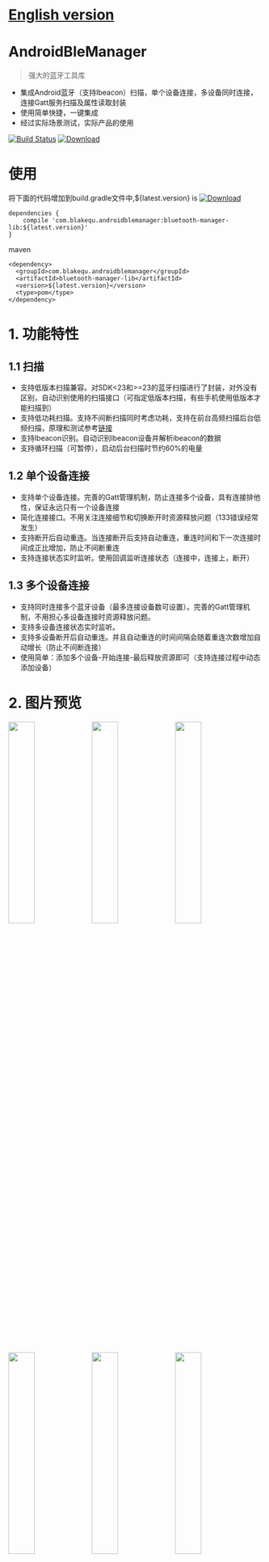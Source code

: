 # [English version](README-en.md)

# AndroidBleManager
> 强大的蓝牙工具库

- 集成Android蓝牙（支持Ibeacon）扫描，单个设备连接，多设备同时连接，连接Gatt服务扫描及属性读取封装
- 使用简单快捷，一键集成
- 经过实际场景测试，实际产品的使用

[![Build Status](https://travis-ci.org/haodynasty/AndroidBleManager.svg?branch=master)](https://travis-ci.org/haodynasty/AndroidBleManager)
[![Download][bintray_svg]][bintray_url]

# 使用
将下面的代码增加到build.gradle文件中,${latest.version} is [![Download][bintray_svg]][bintray_url]
```
dependencies {
    compile 'com.blakequ.androidblemanager:bluetooth-manager-lib:${latest.version}'
}
```
maven
```
<dependency>
  <groupId>com.blakequ.androidblemanager</groupId>
  <artifactId>bluetooth-manager-lib</artifactId>
  <version>${latest.version}</version>
  <type>pom</type>
</dependency>
```


# 1. 功能特性
## 1.1 扫描
- 支持低版本扫描兼容。对SDK<23和>=23的蓝牙扫描进行了封装，对外没有区别，自动识别使用的扫描接口（可指定低版本扫描，有些手机使用低版本才能扫描到）
- 支持低功耗扫描。支持不间断扫描同时考虑功耗，支持在前台高频扫描后台低频扫描，原理和测试参考[链接](https://github.com/Sensoro/SDK-Android/blob/master/Documents/Battery-Management.md)
- 支持Ibeacon识别。自动识别Ibeacon设备并解析ibeacon的数据
- 支持循环扫描（可暂停），启动后台扫描时节约60%的电量

## 1.2 单个设备连接
- 支持单个设备连接。完善的Gatt管理机制，防止连接多个设备，具有连接排他性，保证永远只有一个设备连接
- 简化连接接口。不用关注连接细节和切换断开时资源释放问题（133错误经常发生）
- 支持断开后自动重连。当连接断开后支持自动重连，重连时间和下一次连接时间成正比增加，防止不间断重连
- 支持连接状态实时监听。使用回调监听连接状态（连接中，连接上，断开）

## 1.3 多个设备连接
- 支持同时连接多个蓝牙设备（最多连接设备数可设置）。完善的Gatt管理机制，不用担心多设备连接时资源释放问题。
- 支持多设备连接状态实时监听。
- 支持多设备断开后自动重连。并且自动重连的时间间隔会随着重连次数增加自动增长（防止不间断连接）
- 使用简单：添加多个设备-开始连接-最后释放资源即可（支持连接过程中动态添加设备）

# 2. 图片预览
<p><img src="screenshot/sidebar.png" width="32%" />
<img src="screenshot/device-scan.png" width="32%" />
<img src="screenshot/connect_one.png" width="32%" />
<img src="screenshot/connect.png" width="32%" />
<img src="screenshot/gatt.png" width="32%" />
<img src="screenshot/connect_multi.png" width="32%" /></p>

# 3. 使用说明
## 3.1 扫描
- 获取扫描管理器
```
BluetoothScanManager scanManager = BleManager.getScanManager(context);
```

- 开始扫描
```
scanManager.addScanFilterCompats(new ScanFilterCompat.Builder().setDeviceName("oby").build());

        scanManager.setScanOverListener(new ScanOverListener() {
                    @Override
                    public void onScanOver() {
                        //scan over of one times
                    }
                });
                
        scanManager.setScanCallbackCompat(new ScanCallbackCompat() {
            @Override
            public void onBatchScanResults(List<ScanResultCompat> results) {
                super.onBatchScanResults(results);
            }
            
            @Override
            public void onScanFailed(final int errorCode) {
                super.onScanFailed(errorCode);
                //code
            }

            @Override
            public void onScanResult(int callbackType, ScanResultCompat result) {
                super.onScanResult(callbackType, result);
                //scan result
            }
        });
        //start scan
        scanManager.startCycleScan(); //不会立即开始，可能会延时
        //scanManager.startScanNow(); //立即开始扫描
```

- 暂停扫描
```
scanManager.stopCycleScan();
//is scanning
scanManager.isScanning()
```

- 资源释放
```
scanManager.release();
```

- 其他
```
getPowerSaver(); //可以参考具体使用方法BackgroundPowerSaver，可以设置循环扫描前台和后台扫描和间隔的时间
startScanOnce(); //单次扫描，只扫描一次
setAPI21ScanningDisabled(false); //禁止使用新的扫描方式
```

- 注意事项
> 扫描结果回调已经放在了主线程，可直接使用并更新视图UI

## 3.2 单设备连接
- 获取连接管理器
```
BluetoothConnectManager connectManager = BleManager.getConnectManager(context);
```
- 连接状态监听
```
//如果不用需要移除状态监听removeConnectStateListener
connectManager.addConnectStateListener(new ConnectStateListener() {
            @Override
            public void onConnectStateChanged(String address, ConnectState state) {
                switch (state){
                    case CONNECTING:
                        break;
                    case CONNECTED:
                        break;
                    case NORMAL:
                        break;
                }
            }
        });
connectManager.setBluetoothGattCallback(new BluetoothGattCallback() {
    ...
    //注意：里面的回调方法都是在非主线程
}
```

- 蓝牙读写数据与通知

为了简化蓝牙连接，已经自动封装了蓝牙Gatt的读写和通知。
    - 传统方式
```
private BluetoothGatt mBluetoothGatt;
BluetoothGattCharacteristic characteristic;
boolean enabled;
... 
mBluetoothGatt.setCharacteristicNotification(characteristic, enabled); 
... 
BluetoothGattDescriptor descriptor = characteristic.getDescriptor(
        UUID.fromString(SampleGattAttributes.CLIENT_CHARACTERISTIC_CONFIG));
descriptor.setValue(BluetoothGattDescriptor.ENABLE_NOTIFICATION_VALUE); 
mBluetoothGatt.writeDescriptor(descriptor);
```
    - 封装使用
```
//start subscribe auto
//1.set service uuid(将要读取GattService的UUID)
connectManager.setServiceUUID(serverUUid.toString());
//2.clean history descriptor data（清除历史订阅读写通知）
 connectManager.cleanSubscribeData();
//3.add subscribe params（读写和通知）
connectManager.addBluetoothSubscribeData(
          new BluetoothSubScribeData.Builder().setCharacteristicRead(characteristic.getUuid()).build());//read characteristic
connectManager.addBluetoothSubscribeData(
          new BluetoothSubScribeData.Builder().setCharacteristicNotify(characteristic.getUuid()).build()); //notify
connectManager.addBluetoothSubscribeData(
          new BluetoothSubScribeData.Builder().setCharacteristicWrite(characteristic.getUuid()).build()); //write characteristic
connectManager.addBluetoothSubscribeData(
                        new BluetoothSubScribeData.Builder().setCharacteristicWrite(characteristic.getUuid(), byteData).build();
//还有读写descriptor
//start descriptor(注意，在使用时当回调onServicesDiscovered成功时会自动调用该方法，所以只需要在连接之前完成1,3步即可)
connectManager.startSubscribe(gatt);
```

- 连接与断开
```
connect(macAddress);
disconnect(macAddress);
closeAll(); //关闭所有连接设备
getConnectedDevice(); //获取当前已经连接的设备列表
getCurrentState(); //获取当前设备状态
```

- 资源释放
```
scanManager.release();
```

- 注意事项
> 设备的连接，断开尽量在主线程中完成，否则在某些机型（三星）会出现许多意想不到的错误。

## 3.3 多设备连接
- 获取多设备连接管理器
```
MultiConnectManager multiConnectManager = BleManager.getMultiConnectManager(context);
```

- 添加状态监听
```
//如果不用需要移除状态监听removeConnectStateListener
connectManager.addConnectStateListener(new ConnectStateListener() {
            @Override
            public void onConnectStateChanged(String address, ConnectState state) {
                switch (state){
                    case CONNECTING:
                        break;
                    case CONNECTED:
                        break;
                    case NORMAL:
                        break;
                }
            }
        });
connectManager.setBluetoothGattCallback(new BluetoothGattCallback() {
    ...
    //注意：里面的回调方法都是在非主线程
}
```

- 添加待设备到队列
如果添加的设备超过了最大连接数，将会自动移除多余的设备
```
addDeviceToQueue(deviceList);
//手动移除多余的连接设备
removeDeviceFromQueue(macAddress);
```

- 蓝牙读写数据与通知
```
//start subscribe auto
//1.set service uuid(将要读取GattService的UUID)
connectManager.setServiceUUID(serverUUid.toString());
//2.clean history descriptor data（清除历史订阅读写通知）
 connectManager.cleanSubscribeData();
//3.add subscribe params（读写和通知）
connectManager.addBluetoothSubscribeData(
          new BluetoothSubScribeData.Builder().setCharacteristicRead(characteristic.getUuid()).build());//read characteristic
connectManager.addBluetoothSubscribeData(
          new BluetoothSubScribeData.Builder().setCharacteristicNotify(characteristic.getUuid()).build()); //notify
connectManager.addBluetoothSubscribeData(
          new BluetoothSubScribeData.Builder().setCharacteristicWrite(characteristic.getUuid()).build()); //write characteristic
connectManager.addBluetoothSubscribeData(
                        new BluetoothSubScribeData.Builder().setCharacteristicWrite(characteristic.getUuid(), byteData).build();
//还有读写descriptor
//start descriptor(注意，在使用时当回调onServicesDiscovered成功时会自动调用该方法，所以只需要在连接之前完成1,3步即可)
connectManager.startSubscribe(gatt);
```

- 开始连接
```
startConnect();
//连接其中的指定设备
startConnect(String);
```

- 资源释放
```
scanManager.release();
```

- 其他
```
getQueueSize(); //当前队列中设备数
setMaxConnectDeviceNum(); //设置最大连接数量
getMaxLen(); //获取最大的连接数量
getConnectedDevice(); //获取已经连接的设备
getDeviceState(macAddress); //获取当前设备连接状态
getAllDevice();
getAllConnectedDevice();
getAllConnectingDevice();
```

## 3.4 个性化扫描和连接配置
1. 可设置参数如下：
```
boolean isDebugMode = false; //是否为debug模式，建议使用BuildConfig.DEBUG设置，如果为true则打印日志
long foregroundScanPeriod = 10000; //在前台时（可见扫描界面）扫描持续时间
long foregroundBetweenScanPeriod = 5000; //在前台时（可见扫描界面）扫描间隔暂停时间，我们扫描的方式是间隔扫描
long backgroundScanPeriod = 10000; //在后台时（不可见扫描界面）扫描持续时间
long backgroundBetweenScanPeriod = 5 * 60 * 1000; //在后台时（不可见扫描界面）扫描间隔暂停时间，我们扫描的方式是间隔扫描
int maxConnectDeviceNum = 5;//一次最多连接设备个数
int reconnectStrategy = 3; //如果连接自动断开之后的重连策略（ConnectConfig.RECONNECT_LINEAR，ConnectConfig.RECONNECT_EXPONENT，ConnectConfig.RECONNECT_LINE_EXPONENT）
int reconnectMaxTimes = Integer.MAX_VALUE; //最大重连次数，默认可一直进行重连
long reconnectBaseSpaceTime = 8000; //重连基础时间间隔ms，重连的时间间隔
int reconnectedLineToExponentTimes = 5; //快速重连的次数(线性到指数，只在reconnectStrategy=ConnectConfig.RECONNECT_LINE_EXPONENT时有效)
```
2. 使用方法
```
BleManager.setBleParamsOptions(new BleParamsOptions.Builder()
                .setBackgroundBetweenScanPeriod(5 * 60 * 1000)
                .setBackgroundScanPeriod(10000)
                .setForegroundBetweenScanPeriod(5000)
                .setForegroundScanPeriod(10000)
                .setDebugMode(BuildConfig.DEBUG)
                .setMaxConnectDeviceNum(5)
                .setReconnectBaseSpaceTime(8000)
                .setReconnectMaxTimes(Integer.MAX_VALUE)
                .setReconnectStrategy(ConnectConfig.RECONNECT_LINE_EXPONENT)
                .setReconnectedLineToExponentTimes(5)
                .build());
```

# 4. 权限
使用时需要如下权限
* `android.permission.BLUETOOTH`
* `android.permission.BLUETOOTH_ADMIN`

if SDK >= 23, 增加权限

* `android.permission.ACCESS_COARSE_LOCATION`
* `android.permission.ACCESS_FINE_LOCATION`

# 5.更新日志
- v1.0(2016/8/25): 完成基本框架（扫描，设备连接）
- v1.0(2016/8/29): 修复多设备连接bug
- v1.0(2016/8/30): 增加demo权限检查
- v2.0(2016/11/3): 完善demo，增加多设备单个设备的单独连接入口
- v2.1(2016/12/1): 增加扫描和连接的个性化配置
- v2.1.1(2016/12/7): 修复多个设备连接时，无法移除某个设备

# 6. TODO

* 如果无法扫描到任何设备，请检查当前APP运行SDK是否>=23, 如果SDK>=23的手机必须申请位置权限并且打开位置信息，否则无法扫描到设备（是23的最新限制，当然如果知道mac地址可直接连接）,检查可通过如下代码
```
//http://stackoverflow.com/questions/33043582/bluetooth-low-energy-startscan-on-android-6-0-does-not-find-devices/33045489#33045489
private boolean checkLocationPermission() {
        return checkPermission(Manifest.permission.ACCESS_COARSE_LOCATION) || checkPermission(Manifest.permission.ACCESS_FINE_LOCATION);
    }

    private boolean checkPermission(final String permission) {
        return ContextCompat.checkSelfPermission(mContext, permission) == PackageManager.PERMISSION_GRANTED;
    }
    
    public static boolean isGpsProviderEnabled(Context context){
            LocationManager service = (LocationManager) context.getSystemService(context.LOCATION_SERVICE);
            return service.isProviderEnabled(LocationManager.GPS_PROVIDER);
        }
```
* 动态打开关闭日志BleManager.getInstance().setLogDebugMode(BuildConfig.DEBUG);
* 设置连接参数
```
ConnectConfig.updateMaxConnectNumber(5);//多连接时，最大连接个数
ConnectConfig.updateReconnectNumber(4); //重连的次数（小于该次数时，间隔重连时间为:断开时间+断开次数*间隔时间；大于该次数时，间隔重连时间呈指数增长）
ConnectConfig.updateReconnectSpaceTime(4000); //间隔重连时间
```

# 7. 链接参考
其中ibeacon封装和扫描部分代码参考如下开源库，在此感谢作者的无私奉献。
- [Bluetooth-LE-Library](https://github.com/alt236/Bluetooth-LE-Library---Android)
- [BluetoothCompat](https://github.com/joerogers/BluetoothCompat)

# 8. [个人博客](http://blakequ.com/)

# 9. Apk
- [demo address](http://fir.im/pxfn)
- <p><img src="screenshot/ecode.png"/></p>


[bintray_svg]: https://api.bintray.com/packages/haodynasty/maven/AndroidBleManager/images/download.svg
[bintray_url]: https://bintray.com/haodynasty/maven/AndroidBleManager/_latestVersion
